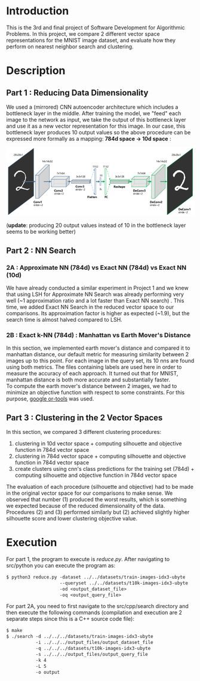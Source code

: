 # Introduction

This is the 3rd and final project of Software Development for Algorithmic Problems. In this project, we compare 2 different vector space 
representations for the MNIST image dataset, and evaluate how they perform on nearest neighbor search and clustering.


# Description

## Part 1 : Reducing Data Dimensionality

We used a (mirrored) CNN autoencoder architecture which includes a bottleneck layer in the middle. After training the model, we "feed" each image
to the network as input, we take the output of this bottleneck layer and use it as a new vector representation for this image. In our case, this 
bottleneck layer produces 10 output values so the above procedure can be expressed more formally as a mapping:  **784d space -> 10d space** :

![Screenshot](images/ae_reduce.png)

(**update**: producing 20 output values instead of 10 in the bottleneck layer seems to be working better)

## Part 2 : NN Search 

### 2A : Approximate NN (784d) vs Exact NN (784d) vs Exact NN (10d) 
We have already conducted a similar experiment in Project 1 and we knew that using LSH for Approximate NN Search was already performing
very well (~1 approximation ratio and a lot faster than Exact NN search) . This time, we added Exact NN Search in the reduced vector space to 
our comparisons. Its approximation factor is higher as expected (~1.9), but the search time is almost halved compared to LSH. 


### 2B : Exact k-NN (784d) : Manhattan vs Earth Mover's Distance

In this section, we implemented earth mover's distance and compared it to manhattan distance, our default metric for measuring similarity 
between 2 images up to this point. For each image in the query set, its 10 nns are found using both metrics. The files containing labels 
are used here in order to measure the accuracy of each approach. It turned out that for MNIST, manhattan distance is both more accurate 
and substantially faster.  
To compute the earth mover's distance between 2 images, we had to minimize an objective function with respect to some constraints. For this
purpose, [google or-tools](https://developers.google.com/optimization) was used.


## Part 3 : Clustering in the 2 Vector Spaces

In this section, we compared 3 different clustering procedures:  
1. clustering in 10d vector space + computing silhouette and objective function in 784d vector space
2. clustering in 784d vector space + computing silhouette and objective function in 784d vector space
3. create clusters using cnn's class predictions for the training set (784d) + computing silhouette and objective function in 784d vector space

The evaluation of each procedure (silhouette and objective) had to be made in the original vector space for our comparisons to make sense. We 
observed that number (1) produced the worst results, which is something we expected because of the reduced dimensionality of the data. Procedures
(2) and (3) performed similarly but (2) achieved slightly higher silhouette score and lower clustering objective value.


# Execution
For part 1, the program to execute is _reduce.py_. After navigating to
src/python you can execute the program as:  
```
$ python3 reduce.py -dataset ../../datasets/train-images-idx3-ubyte 
                    --queryset ../../datasets/t10k-images-idx3-ubyte
                    -od <output_dataset_file>
                    -oq <output_query_file>
```  
For part 2A, you need to first navigate to the src/cpp/search directory and
then execute the following commands (compilation and execution are 2 separate
steps since this is a C++ source code file):  
```
$ make  
$ ./search -d ../../../datasets/train-images-idx3-ubyte 
           -i ../../../output_files/output_dataset_file
           -q ../../../datasets/t10k-images-idx3-ubyte
           -s ../../../output_files/output_query_file
           -k 4
           -L 5
           -o output
```
